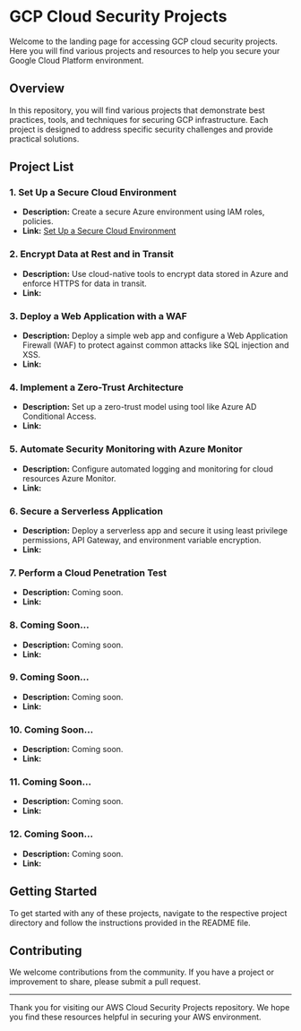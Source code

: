 # GCP Cloud Security Projects

Welcome to the landing page for accessing GCP cloud security projects. Here you will find various projects and resources to help you secure your Google Cloud Platform environment.

## Overview

In this repository, you will find various projects that demonstrate best practices, tools, and techniques for securing GCP infrastructure. Each project is designed to address specific security challenges and provide practical solutions.

## Project List

### 1. **Set Up a Secure Cloud Environment**
- **Description:** Create a secure Azure environment using IAM roles, policies.
- **Link:** [Set Up a Secure Cloud Environment](./GCP-Project_1.md)

### 2. **Encrypt Data at Rest and in Transit**
- **Description:** Use cloud-native tools to encrypt data stored in Azure and enforce HTTPS for data in transit.
- **Link:** []()

### 3. **Deploy a Web Application with a WAF**
- **Description:** Deploy a simple web app and configure a Web Application Firewall (WAF) to protect against common attacks like SQL injection and XSS.
- **Link:** []()

### 4. **Implement a Zero-Trust Architecture**
- **Description:** Set up a zero-trust model using tool like Azure AD Conditional Access.
- **Link:** []()

### 5. **Automate Security Monitoring with Azure Monitor**
- **Description:** Configure automated logging and monitoring for cloud resources Azure Monitor.
- **Link:** []()

### 6. **Secure a Serverless Application**
- **Description:** Deploy a serverless app and secure it using least privilege permissions, API Gateway, and environment variable encryption.
- **Link:** []()

### 7. **Perform a Cloud Penetration Test**
- **Description:** Coming soon.
- **Link:** []()

### 8. **Coming Soon...**
- **Description:** Coming soon.
- **Link:** []()

### 9. **Coming Soon...**
- **Description:** Coming soon.
- **Link:** []()

### 10. **Coming Soon...**
- **Description:** Coming soon.
- **Link:** []()

### 11. **Coming Soon...**
- **Description:** Coming soon.
- **Link:** []()

### 12. **Coming Soon...**
- **Description:** Coming soon.
- **Link:** []()

## Getting Started

To get started with any of these projects, navigate to the respective project directory and follow the instructions provided in the README file.

## Contributing

We welcome contributions from the community. If you have a project or improvement to share, please submit a pull request.

---

Thank you for visiting our AWS Cloud Security Projects repository. We hope you find these resources helpful in securing your AWS environment.
